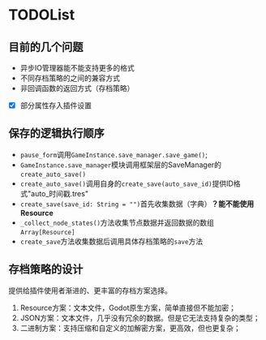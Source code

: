 # TODOList

## 目前的几个问题

- 异步IO管理器能不能支持更多的格式
- 不同存档策略的之间的兼容方式
- 非回调函数的返回方式（存档策略）
- [x] 部分属性存入插件设置

## 保存的逻辑执行顺序

- `pause_form`调用`GameInstance.save_manager.save_game()`;
- `GameInstance.save_manager`模块调用框架层的SaveManager的`create_auto_save()`
- `create_auto_save()`调用自身的`create_save(auto_save_id)`提供ID格式"auto_时间戳.tres"
- `create_save(save_id: String = "")`首先收集数据（字典）**？能不能使用Resource**
- `_collect_node_states()`方法收集节点数据并返回数据的数组`Array[Resource]`
- `create_save`方法收集数据后调用具体存档策略的`save`方法

## 存档策略的设计

提供给插件使用者渐进的、更丰富的存档方案选择。
1. Resource方案：文本文件，Godot原生方案，简单直接但不能加密；
2. JSON方案：文本文件，几乎没有冗余的数据。但是它无法支持复杂的类型；
3. 二进制方案：支持压缩和自定义的加解密方案，更高效，但也更复杂；